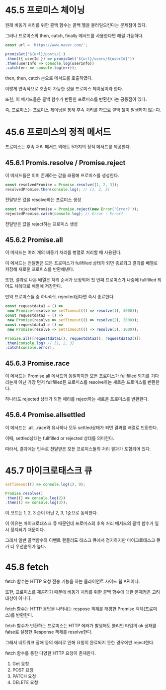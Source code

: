 # 45.5 프로미스 체이닝
원래 비동기 처리를 위한 콜백 함수는 콜백 헬을 불러일으킨다는 문제점이 있다.

그러나 프로미스의 then, catch, finally 메서드를 사용한다면 해결 가능하다.
```javascript
const url = 'https://www.naver.com/';

promisGet('${url}/posts/1')
.then(({ userId }) => promisGet('${url}/users/${userId}'))
.then(userInfo => console.log(userInfo))
.catch(err => console.log(err));
```
then, then, catch 순으로 메서드를 호출하였다.

이렇게 연속적으로 호출이 가능한 것을 프로미스 체이닝이라 한다.

또한, 이 메서드들은 콜백 함수가 반환한 프로미스를 반환한다는 공통점이 있다.

즉, 프로미스는 프로미스 체이닝을 통해 후속 처리를 하므로 콜백 헬이 발생하지 않는다.

# 45.6 프로미스의 정적 메서드
프로미스는 후속 처리 메서드 외에도 5가지의 정적 메서드를 제공한다.

## 45.6.1 Promis.resolve / Promise.reject
이 메서드들은 이미 존재하는 값을 래핑해 프로미스를 생성한다.

```javascript
const resolvedPromise = Promise.resolve([1, 2, 3]);
resolvedPromise.then(console.log); // [1, 2, 3]
```
전달받은 값을 resolve하는 프로미스 생성
```javascript
const rejectedPromise = Promise.reject(new Error('Error?'));
rejectedPromise.catch(console.log); // Error : Error?
```
전달받은 값을 reject하는 프로미스 생성

## 45.6.2 Promise.all
이 메서드는 여러 개의 비동기 처리를 병렬로 처리할 때 사용된다.

이 메서드는 전달받은 모든 프로미스가 fullfilled 상태가 되면 종료되고 결과를 배열로 저장해 새로운 프로미스를 반환해낸다.

또한, 결과로 나온 배열은 처리 순서가 보장되어 첫 번째 프로미스가 나중에 fullfilled 되어도 차례대로 배열에 저장한다.

만약 프로미스들 중 하나라도 rejected된다면 즉시 종료한다.
```javascript
const requestdata1 = () =>
 new Promise(resolve => setTimeout(() => resolve(1), 3000));
const requestdata2 = () =>
 new Promise(resolve => setTimeout(() => resolve(2), 2000));
const requestdata3 = () =>
 new Promise(resolve => setTimeout(() => resolve(3), 1000));

Promise.all([requestdata1(), requestdata2(), requestdata3()])
.then(console.log) // [1, 2, 3]
.catch(console.error);
```
## 45.6.3 Promise.race
이 메서드는 Promise.all 메서드와 동일하지만 모든 프로미스가 fullfilled 되기를 기다리는게 아닌 가장 먼저 fullfilled된 프로미스를 resolve하는 새로운 프로미스를 반환한다.

하나라도 rejected 상태가 되면 에러를 reject하는 새로운 프로미스를 반환한다.

## 45.6.4 Promise.allsettled
이 메서드는 .all, .race와 유사하나 모두 settled상태가 되면 결과를 배열로 반환한다.

이때, settled상태는 fullfilled or rejected 상태를 의미한다.

따라서, 결과에는 인수로 전달받은 모든 프로미스들의 처리 결과가 포함되어 있다.

# 45.7 마이크로태스크 큐
```javascript
setTimeout(() => console.log(1), 0);

Promise.resolve()
.then(() => console.log(2))
.then(() => console.log(3));
```
이 코드는 1, 2, 3 순이 아닌 2, 3, 1순으로 동작한다.

이 이유는 마이크로태스크 큐 때문인데 프로미스의 후속 처리 메서드의 콜백 함수가 일시 정지되기 때문이다.

그래서 일반 콜백함수와 이벤트 핸들러도 태스크 큐에서 정지하지만 마이크로태스크 큐가 더 우선순위가 높다.

# 45.8 fetch
fetch 함수는 HTTP 요청 전송 기능을 하는 클라이언트 사이드 웹 API이다.

또한, 프로미스를 제공하기 때문에 비동기 처리를 위한 콜백 함수에 대한 문제점은 고려 대상이 아니다.

fetch 함수는 HTTP 응답을 나타내는 respose 객체를 래핑한 Promise 객체(프로미스)를 반환한다.

fetch 함수가 반환하는 프로미스는 HTTP 에러가 발생해도 불리언 타입의 ok 상태를 false로 설정한 Response 객체를 resolve한다.

그래서 네트워크 장애 등의 에러로 인해 요청이 완료되지 못한 경우에만 reject한다.

fetch 함수를 통한 다양한 HTTP 요청이 존재한다.
1. Get 요청
2. POST 요청
3. PATCH 요청
4. DELETE 요청
